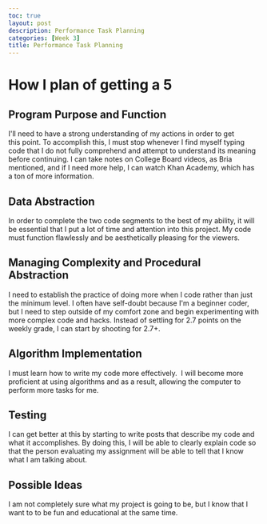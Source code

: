 ```yaml
---
toc: true
layout: post
description: Performance Task Planning
categories: [Week 3]
title: Performance Task Planning
---
```


# How I plan of getting a 5

## Program Purpose and Function

I'll need to have a strong understanding of my actions in order to get this point. To accomplish this, I must stop whenever I find myself typing code that I do not fully comprehend and attempt to understand its meaning before continuing. I can take notes on College Board videos, as Bria mentioned, and if I need more help, I can watch Khan Academy, which has a ton of more information.

## Data Abstraction

In order to complete the two code segments to the best of my ability, it will be essential that I put a lot of time and attention into this project. My code must function flawlessly and be aesthetically pleasing for the viewers.

## Managing Complexity and Procedural Abstraction

I need to establish the practice of doing more when I code rather than just the minimum level. I often have self-doubt because I'm a beginner coder, but I need to step outside of my comfort zone and begin experimenting with more complex code and hacks. Instead of settling for 2.7 points on the weekly grade, I can start by shooting for 2.7+.

## Algorithm Implementation

I must learn how to write my code more effectively.  I will become more proficient at using algorithms and as a result, allowing the computer to perform more tasks for me. 

## Testing

I can get better at this by starting to write posts that describe my code and what it accomplishes. By doing this, I will be able to clearly explain code so that the person evaluating my assignment will be able to tell that I know what I am talking about.

## Possible Ideas

I am not completely sure what my project is going to be, but I know that I want to to be fun and educational at the same time.